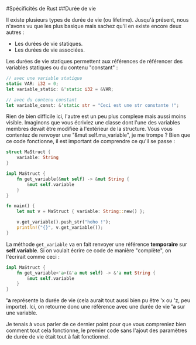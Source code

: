 #Spécificités de Rust
##Durée de vie

Il existe plusieurs types de durée de vie (ou lifetime). Jusqu'à présent, nous n'avons vu que les plus basique mais sachez qu'il en existe encore deux autres :

 * Les durées de vie statiques.
 * Les durées de vie associées.

Les durées de vie statiques permettent aux références de référencer des variables statiques ou du contenu "constant" :

```Rust
// avec une variable statique
static VAR: i32 = 0;
let variable_static: &'static i32 = &VAR;

// avec du contenu constant
let variable_const: &'static str = "Ceci est une str constante !";
```

Rien de bien difficile ici, l'autre est un peu plus complexe mais aussi moins visible. Imaginons que vous écriviez une classe dont l'une des variables membres devait être modifiée à l'extérieur de la structure. Vous vous contentez de renvoyer une "&mut self.ma_variable", je me trompe ? Bien que ce code fonctionne, il est important de comprendre ce qu'il se passe :

```Rust
struct MaStruct {
    variable: String
}

impl MaStruct {
    fn get_variable(&mut self) -> &mut String {
        &mut self.variable
    }
}

fn main() {
    let mut v = MaStruct { variable: String::new() };

    v.get_variable().push_str("hoho !");
    println!("{}", v.get_variable());
}
```

La méthode ``get_variable`` va en fait renvoyer une référence __temporaire__ sur __self.variable__. Si on voulait écrire ce code de manière "complète", on l'écrirait comme ceci :

```Rust
impl MaStruct {
    fn get_variable<'a>(&'a mut self) -> &'a mut String {
        &mut self.variable
    }
}
```

__'a__ représente la durée de vie (cela aurait tout aussi bien pu être 'x ou 'z, peu importe). Ici, on retourne donc une référence avec une durée de vie __'a__ sur une variable.

Je tenais à vous parler de ce dernier point pour que vous compreniez bien comment tout cela fonctionne, le premier code sans l'ajout des paramètres de durée de vie était tout à fait fonctionnel.
